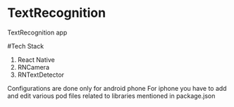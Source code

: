 # TextRecognition
TextRecognition app

#Tech Stack
1. React Native
2. RNCamera
3. RNTextDetector

Configurations are done only for android phone
For iphone you have to add and edit various pod files related to libraries mentioned in package.json


